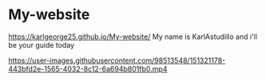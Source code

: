 # My-website
https://karlgeorge25.github.io/My-website/
My name is KarlAstudillo and i'll be your guide today

https://user-images.githubusercontent.com/98513548/151321178-443bfd2e-1565-4032-8c12-6a694b801fb0.mp4
